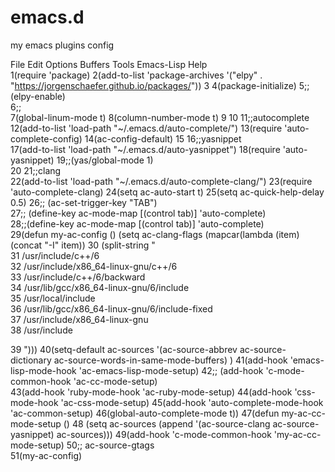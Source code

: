 # emacs.d
my emacs plugins config

File Edit Options Buffers Tools Emacs-Lisp Help                                                          
 1(require 'package)
 2(add-to-list 'package-archives '("elpy" . "https://jorgenschaefer.github.io/packages/"))
 3
 4(package-initialize)
 5;;(elpy-enable)                                                                                        
 6;;                                                                                                     
 7(global-linum-mode t)
 8(column-number-mode t)
 9
10
11;;autocomplete                                                                                         
12(add-to-list 'load-path "~/.emacs.d/auto-complete/")
13(require 'auto-complete-config)
14(ac-config-default)
15
16;;yasnippet                                                                                            
17(add-to-list 'load-path "~/.emacs.d/auto-yasnippet")
18(require 'auto-yasnippet)
19;;(yas/global-mode 1)                                                                                  
20
21;;clang                                                                                                
22(add-to-list 'load-path "~/.emacs.d/auto-complete-clang/")
23(require 'auto-complete-clang)
24(setq ac-auto-start t)
25(setq ac-quick-help-delay 0.5)
26;; (ac-set-trigger-key "TAB")                                                                          
27;; (define-key ac-mode-map [(control tab)] 'auto-complete)                                             
28;;(define-key ac-mode-map [(control tab)] 'auto-complete)                                              
29(defun my-ac-config () (setq ac-clang-flags (mapcar(lambda (item)(concat "-I" item))
30                       (split-string "                                                                 
31                                      /usr/include/c++/6                                               
32                                      /usr/include/x86_64-linux-gnu/c++/6                              
33                                      /usr/include/c++/6/backward                                      
34                                      /usr/lib/gcc/x86_64-linux-gnu/6/include                          
35                                      /usr/local/include                                               
36                                      /usr/lib/gcc/x86_64-linux-gnu/6/include-fixed                    
37                                      /usr/include/x86_64-linux-gnu                                    
38                                      /usr/include                                                    
                                                                                                         
39                                      ")))
40(setq-default ac-sources '(ac-source-abbrev ac-source-dictionary ac-source-words-in-same-mode-buffers)
  )
41(add-hook 'emacs-lisp-mode-hook 'ac-emacs-lisp-mode-setup)
42;; (add-hook 'c-mode-common-hook 'ac-cc-mode-setup)                                                    
43(add-hook 'ruby-mode-hook 'ac-ruby-mode-setup)
44(add-hook 'css-mode-hook 'ac-css-mode-setup)
45(add-hook 'auto-complete-mode-hook 'ac-common-setup)
46(global-auto-complete-mode t))
47(defun my-ac-cc-mode-setup ()
48  (setq ac-sources (append '(ac-source-clang ac-source-yasnippet) ac-sources)))
49(add-hook 'c-mode-common-hook 'my-ac-cc-mode-setup)
50;; ac-source-gtags                                                                                     
51(my-ac-config)
